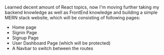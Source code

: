 Learned decent amount of React topics, now I'm moving further taking my backend knowledge as well as FrontEnd knowledge and building a simple MERN stack website, which will be consisting of following pages:
- Home page 
- Signin Page
- Signup Page
- User Dashboard Page (which will be protected)
- A Navbar to switch between the routes
